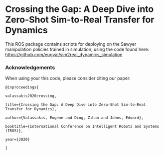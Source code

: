 # Crossing the Gap: A Deep Dive into Zero-Shot Sim-to-Real Transfer for Dynamics

This ROS package contains scripts for deploying on the Sawyer manipulation policies trained in simulation,
using the code found here: https://github.com/eugval/sim2real_dynamics_simulation


### Acknowledgements

When using your this code, please consider citing our paper:
```
@inproceedings{

valassakis2020crossing,

title={Crossing the Gap: A Deep Dive into Zero-Shot Sim-to-Real Transfer for Dynamics},

author={Valassakis, Eugene and Ding, Zihan and Johns, Edward},

booktitle={International Conference on Intelligent Robots and Systems (IROS)},

year={2020}

}
```
